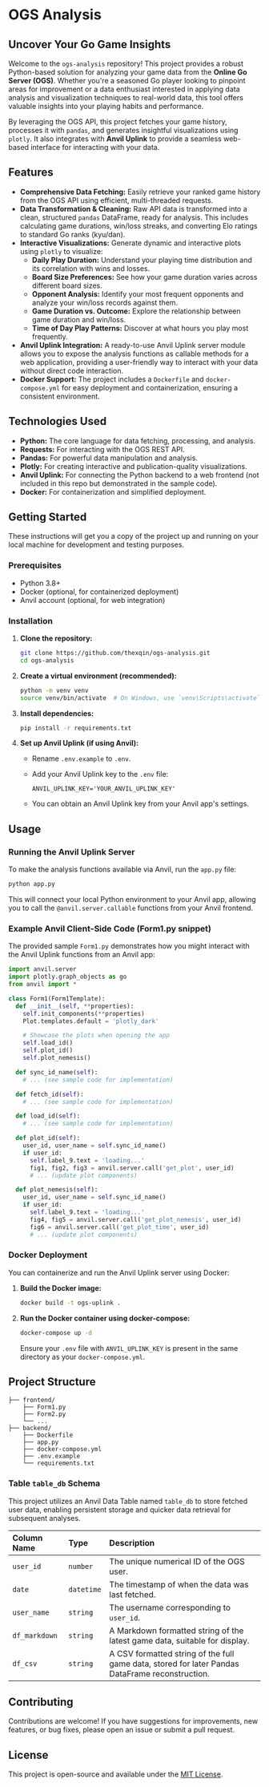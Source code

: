 # OGS Analysis

## Uncover Your Go Game Insights

Welcome to the `ogs-analysis` repository\! This project provides a robust Python-based solution for analyzing your game data from the **Online Go Server (OGS)**. Whether you're a seasoned Go player looking to pinpoint areas for improvement or a data enthusiast interested in applying data analysis and visualization techniques to real-world data, this tool offers valuable insights into your playing habits and performance.

By leveraging the OGS API, this project fetches your game history, processes it with `pandas`, and generates insightful visualizations using `plotly`. It also integrates with **Anvil Uplink** to provide a seamless web-based interface for interacting with your data.

## Features

  * **Comprehensive Data Fetching:** Easily retrieve your ranked game history from the OGS API using efficient, multi-threaded requests.
  * **Data Transformation & Cleaning:** Raw API data is transformed into a clean, structured `pandas` DataFrame, ready for analysis. This includes calculating game durations, win/loss streaks, and converting Elo ratings to standard Go ranks (kyu/dan).
  * **Interactive Visualizations:** Generate dynamic and interactive plots using `plotly` to visualize:
      * **Daily Play Duration:** Understand your playing time distribution and its correlation with wins and losses.
      * **Board Size Preferences:** See how your game duration varies across different board sizes.
      * **Opponent Analysis:** Identify your most frequent opponents and analyze your win/loss records against them.
      * **Game Duration vs. Outcome:** Explore the relationship between game duration and win/loss.
      * **Time of Day Play Patterns:** Discover at what hours you play most frequently.
  * **Anvil Uplink Integration:** A ready-to-use Anvil Uplink server module allows you to expose the analysis functions as callable methods for a web application, providing a user-friendly way to interact with your data without direct code interaction.
  * **Docker Support:** The project includes a `Dockerfile` and `docker-compose.yml` for easy deployment and containerization, ensuring a consistent environment.

## Technologies Used

  * **Python:** The core language for data fetching, processing, and analysis.
  * **Requests:** For interacting with the OGS REST API.
  * **Pandas:** For powerful data manipulation and analysis.
  * **Plotly:** For creating interactive and publication-quality visualizations.
  * **Anvil Uplink:** For connecting the Python backend to a web frontend (not included in this repo but demonstrated in the sample code).
  * **Docker:** For containerization and simplified deployment.

## Getting Started

These instructions will get you a copy of the project up and running on your local machine for development and testing purposes.

### Prerequisites

  * Python 3.8+
  * Docker (optional, for containerized deployment)
  * Anvil account (optional, for web integration)

### Installation

1.  **Clone the repository:**

    ```bash
    git clone https://github.com/thexqin/ogs-analysis.git
    cd ogs-analysis
    ```

2.  **Create a virtual environment (recommended):**

    ```bash
    python -m venv venv
    source venv/bin/activate  # On Windows, use `venv\Scripts\activate`
    ```

3.  **Install dependencies:**

    ```bash
    pip install -r requirements.txt
    ```

4.  **Set up Anvil Uplink (if using Anvil):**

      * Rename `.env.example` to `.env`.

      * Add your Anvil Uplink key to the `.env` file:

        ```
        ANVIL_UPLINK_KEY='YOUR_ANVIL_UPLINK_KEY'
        ```

      * You can obtain an Anvil Uplink key from your Anvil app's settings.

## Usage

### Running the Anvil Uplink Server

To make the analysis functions available via Anvil, run the `app.py` file:

```bash
python app.py
```

This will connect your local Python environment to your Anvil app, allowing you to call the `@anvil.server.callable` functions from your Anvil frontend.

### Example Anvil Client-Side Code (Form1.py snippet)

The provided sample `Form1.py` demonstrates how you might interact with the Anvil Uplink functions from an Anvil app:

```python
import anvil.server
import plotly.graph_objects as go
from anvil import *

class Form1(Form1Template):
  def __init__(self, **properties):
    self.init_components(**properties)
    Plot.templates.default = 'plotly_dark'

    # Showcase the plots when opening the app
    self.load_id()
    self.plot_id()
    self.plot_nemesis()

  def sync_id_name(self):
    # ... (see sample code for implementation)

  def fetch_id(self):
    # ... (see sample code for implementation)

  def load_id(self):
    # ... (see sample code for implementation)

  def plot_id(self):
    user_id, user_name = self.sync_id_name()
    if user_id:
      self.label_9.text = 'loading...'
      fig1, fig2, fig3 = anvil.server.call('get_plot', user_id)
      # ... (update plot components)

  def plot_nemesis(self):
    user_id, user_name = self.sync_id_name()
    if user_id:
      self.label_9.text = 'loading...'
      fig4, fig5 = anvil.server.call('get_plot_nemesis', user_id)
      fig6 = anvil.server.call('get_plot_time', user_id)
      # ... (update plot components)
```

### Docker Deployment

You can containerize and run the Anvil Uplink server using Docker:

1.  **Build the Docker image:**

    ```bash
    docker build -t ogs-uplink .
    ```

2.  **Run the Docker container using docker-compose:**

    ```bash
    docker-compose up -d
    ```

    Ensure your `.env` file with `ANVIL_UPLINK_KEY` is present in the same directory as your `docker-compose.yml`.

## Project Structure

```
├── frontend/
    ├── Form1.py
    ├── Form2.py
    └── ...
├── backend/
    ├── Dockerfile
    ├── app.py
    ├── docker-compose.yml
    ├── .env.example
    └── requirements.txt
```

### Table `table_db` Schema

This project utilizes an Anvil Data Table named `table_db` to store fetched user data, enabling persistent storage and quicker data retrieval for subsequent analyses.

| Column Name   | Type       | Description                                   |
| :------------ | :--------- | :-------------------------------------------- |
| `user_id`     | `number`   | The unique numerical ID of the OGS user.      |
| `date`        | `datetime` | The timestamp of when the data was last fetched. |
| `user_name`   | `string`   | The username corresponding to `user_id`.      |
| `df_markdown` | `string`   | A Markdown formatted string of the latest game data, suitable for display. |
| `df_csv`      | `string`   | A CSV formatted string of the full game data, stored for later Pandas DataFrame reconstruction. |

## Contributing

Contributions are welcome\! If you have suggestions for improvements, new features, or bug fixes, please open an issue or submit a pull request.

## License

This project is open-source and available under the [MIT License](https://www.google.com/search?q=LICENSE).
